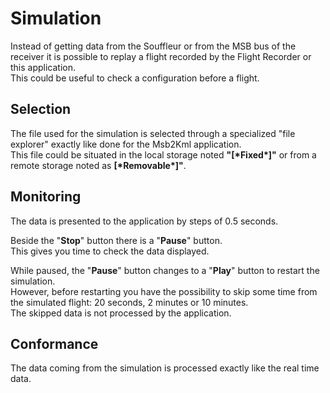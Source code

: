 # Simulation

Instead of getting data from the Souffleur or from the MSB bus
of the receiver it is possible to replay a flight recorded
by the Flight Recorder or this application.  
This could be useful to check a configuration before a flight.

## Selection

The file used for the simulation is selected through a specialized
"file explorer" exactly like done for the Msb2Kml application.  
This file could be situated in the local storage noted
**"[\*Fixed\*]"** or from a remote storage noted as
**[\*Removable\*]"**.

## Monitoring

The data is presented to the application by steps of 0.5 seconds.

Beside the "**Stop**" button there is a "**Pause**" button.  
This gives you time to check the data displayed.

While paused, the "**Pause**" button changes to a "**Play**" button to
restart the simulation.  
However, before restarting you have the possibility to skip
some time from the simulated flight: 20 seconds, 2 minutes or 10 minutes.  
The skipped data is not processed by the application.

## Conformance

The data coming from the simulation is processed exactly like
the real time data.
 

